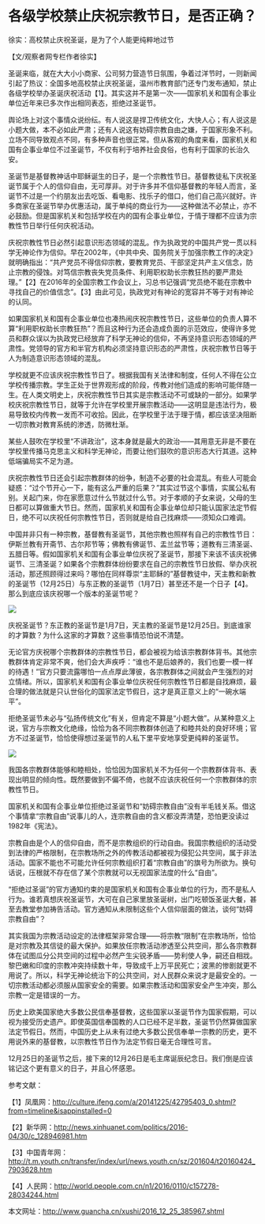 # 各级学校禁止庆祝宗教节日，是否正确？

徐实：高校禁止庆祝圣诞，是为了个人能更纯粹地过节

【文/观察者网专栏作者徐实】

圣诞来临，就在大大小小商家、公司努力营造节日氛围，争着过洋节时，一则新闻引起了热议：全国多地高校禁止庆祝圣诞，温州市教育部门还专门发布通知，禁止各级学校举办圣诞庆祝活动【1】。其实这并不是第一次——国家机关和国有企事业单位近年来已多次作出相同表态，拒绝过圣诞节。

舆论场上对这个事情众说纷纭。有人说这是捍卫传统文化，大快人心；有人说这是小题大做，本不必如此严肃；还有人说这有妨碍宗教自由之嫌，于国家形象不利。立场不同导致观点不同，有多种声音也很正常。但从客观的角度来看，国家机关和国有企事业单位不过圣诞节，不仅有利于培养社会良俗，也有利于国家的长治久安。

圣诞节是基督教神话中耶稣诞生的日子，是一个宗教性节日。基督教徒私下庆祝圣诞节属于个人的信仰自由，无可厚非。对于许多并不信仰基督教的年轻人而言，圣诞节不过是一个约朋友出去吃饭、看电影、找乐子的借口，他们自己高兴就好。许多商家在圣诞节举办优惠活动，属于单纯的商业行为——这种做法不必禁止，亦不必鼓励。但是国家机关和包括学校在内的国有企事业单位，于情于理都不应该为宗教性节日举行任何庆祝活动。

庆祝宗教性节日必然引起意识形态领域的混乱。作为执政党的中国共产党一贯以科学无神论作为信仰。早在2002年，《中共中央、国务院关于加强宗教工作的决定》就明确指出：“共产党员不得信仰宗教，要教育党员、干部坚定共产主义信念，防止宗教的侵蚀。对笃信宗教丧失党员条件、利用职权助长宗教狂热的要严肃处理。”【2】在2016年的全国宗教工作会议上，习总书记强调“党员绝不能在宗教中寻找自己的价值信念”。【3】由此可见，执政党对有神论的宽容并不等于对有神论的认同。

如果国家机关和国有企事业单位也凑热闹庆祝宗教性节日，这些单位的负责人算不算“利用职权助长宗教狂热”？而且这种行为还会造成负面的示范效应，使得许多党员和群众误以为执政党已经放弃了科学无神论的信仰，不再坚持意识形态领域的严肃性。党领导的官方和半官方机构必须坚持意识形态的严肃性，庆祝宗教节日等于人为制造意识形态领域的混乱。

学校就更不应该庆祝宗教性节日了。根据我国有关法律和制度，任何人不得在公立学校传播宗教。学生正处于世界观形成的阶段，传教对他们造成的影响可能伴随一生。在人类文明史上，庆祝宗教性节日其实是宗教活动不可或缺的一部分。如果学校庆祝宗教性节日，就等于允许在学校里开展宗教活动——这明显是违法行为，极易导致校内传教一发而不可收拾。因此，在学校里于法于理于情，都应该坚决阻断一切宗教对教育系统的渗透，防微杜渐。

某些人鼓吹在学校里“不讲政治”，这本身就是最大的政治——其用意无非是不要在学校里传播马克思主义和科学无神论，而要让他们鼓吹的意识形态大行其道。这种低端骗局实不足为道。

庆祝宗教性节日还会引起宗教群体的纷争，制造不必要的社会混乱。有些人可能会疑惑：“过个节开心一下，能有这么严重的后果？”其实过节这个事情，实属公私有别。关起门来，你在家愿意过什么节就过什么节。对于孝顺的子女来说，父母的生日都可以算做重大节日。然而，国家机关和国有企事业单位却只能认国家法定节假日，绝不可以庆祝任何宗教性节日，否则就是给自己找麻烦——须知众口难调。

中国并非只有一种宗教，基督教有圣诞节，其他宗教也照样有自己的宗教性节日：伊斯兰教有开斋节、古尔邦节等；佛教有佛诞节、盂兰盆节等；道教有三清圣诞、五腊日等。假如国家机关和国有企事业单位庆祝了圣诞节，那接下来该不该庆祝佛诞节、三清圣诞？如果各个宗教群体纷纷要求在自己的宗教性节日放假、举办庆祝活动，那还照顾得过来吗？哪怕在同样尊崇“主耶稣的”基督教徒中，天主教和新教的圣诞节（12月25日）与东正教的圣诞节（1月7日）甚至还不是一个日子【4】。那么到底应该庆祝哪一个版本的圣诞节呢？

![](https://img.hacpai.com/e/2d236bb69c4c423ba9b24f84b1c98d04.jpeg)

庆祝圣诞节？东正教的圣诞节是1月7日，天主教的圣诞节是12月25日。到底谁家的才算数？为什么这家的才算数？这些事情恐怕说不清楚。

无论官方庆祝哪个宗教群体的宗教性节日，都会被视为给该宗教群体背书。其他宗教群体肯定非常不爽，他们会大声疾呼：“谁也不是后娘养的，我们也要一模一样的待遇！”官方只要流露哪怕一点点厚此薄彼，各宗教群体之间就会产生强烈的对立情绪。所以，国家机关和国有企事业单位庆祝任何宗教性节日都是自找麻烦，最合理的做法就是只认世俗化的国家法定节假日，这才是真正意义上的“一碗水端平”。

拒绝圣诞节未必与“弘扬传统文化”有关，但肯定不算是“小题大做”。从某种意义上说，官方与宗教文化绝缘，恰恰为各不同宗教群体创造了和睦共处的良好环境；官方不过圣诞节，恰恰使得想过圣诞节的人私下里平安地享受更纯粹的圣诞节。

![](https://img.hacpai.com/e/5bac1205971a4f1b9d8be2a51760973e.jpeg)

我国各宗教群体能够和睦相处，恰恰因为国家机关不为任何一个宗教群体背书、表现出明显的倾向性。既然要做到不偏不倚，也就不应该庆祝任何一个宗教群体的宗教性节日。

国家机关和国有企事业单位拒绝过圣诞节和“妨碍宗教自由”没有半毛钱关系。借这个事情拿“宗教自由”说事儿的人，连宗教自由的含义都没弄清楚，恐怕更没读过1982年《宪法》。

宗教自由是个人的信仰自由，而不是宗教组织的行动自由。我国宗教组织的活动受到法律的严格限制，在宗教场所之外的传教活动都被视为侵犯公共空间，属于非法活动。国家不能也不可能允许任何宗教组织打着“宗教自由”的旗号为所欲为。换句话说，压根就不存在信了某个宗教就可以无视国家法度的什么“自由”。

“拒绝过圣诞”的官方通知约束的是国家机关和国有企事业单位的行为，而不是私人行为。谁若真想庆祝圣诞节，大可在自己家里放圣诞树，出门吃顿饭圣诞大餐，甚至去教堂参加祷告活动。官方通知从未限制这些个人信仰层面的做法，谈何“妨碍宗教自由”？

其实我国为宗教活动设定的法律框架非常合理——将宗教“限制”在宗教场所，恰恰是对宗教及其信徒的最大保护。如果放任宗教活动渗透至公共空间，那么各宗教群体在试图瓜分公共空间的过程中必然产生尖锐矛盾——势利使人争，嗣还自相戕。黎巴嫩和印度的宗教冲突持续数十年，导致成千上万平民死亡；波黑的惨剧就更不用说了。所以，科学无神论统治下的公共空间，对人民群众来说才是最安全的。一切宗教活动都必须服从国家安全的需要。如果宗教活动和国家安全产生冲突，那么宗教一定是错误的一方。

历史上欧美国家绝大多数公民信奉基督教，这些国家以圣诞节作为国家假期，可以视为接受历史遗产。即使英国信奉国教的人口已经不足半数，圣诞节仍然算做国家法定节假日。然而，中国历史上从未有过绝大多数公民信奉单一宗教的历史，更不用说外来的基督教，以宗教性节日作为法定节假日毫无合理性可言。

12月25日的圣诞节之后，接下来的12月26日是毛主席诞辰纪念日。我们倒是应该铭记这个更有意义的日子，并且心怀感恩。

参考文献：

【1】凤凰网：http://culture.ifeng.com/a/20141225/42795403_0.shtml?from=timeline&isappinstalled=0

【2】新华网：http://news.xinhuanet.com/politics/2016-04/30/c_128946981.htm

【3】中国青年网：http://t.m.youth.cn/transfer/index/url/news.youth.cn/sz/201604/t20160424_7903628.htm

【4】人民网：http://world.people.com.cn/n1/2016/0110/c157278-28034244.html

本文网址：http://www.guancha.cn/xushi/2016_12_25_385967.shtml​​​​